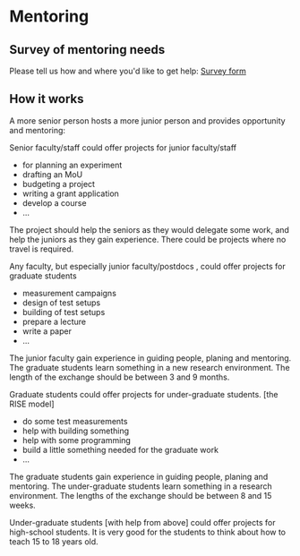 # Mentoring

## Survey of mentoring needs

Please tell us how and where you'd like to get help: [Survey form](https://forms.gle/VGC3hEd1sKmZ1kf29)

## How it works

A more senior person hosts a more junior person and provides 
opportunity and mentoring:

Senior faculty/staff could offer projects for junior faculty/staff
  - for planning an experiment
  - drafting an MoU
  - budgeting a project
  - writing a grant application
  - develop a course
  - ...
  
The project should help the seniors as they would delegate some work,
and help the juniors as they gain experience.
There could be projects where no travel is required.

Any faculty, but especially junior faculty/postdocs , 
could offer projects for graduate students
  - measurement campaigns
  - design of test setups
  - building of test setups
  - prepare a lecture
  - write a paper
  - ...
  
The junior faculty gain experience in guiding people, planing and mentoring.
The graduate students learn something in a new research environment.
The length of the exchange should be between 3 and 9 months.

Graduate students could offer projects for under-graduate students. [the RISE model]
  - do some test measurements
  - help with building something
  - help with some programming
  - build a little something needed for the graduate work
  - ...
  
The graduate students gain experience in guiding people, planing and mentoring.
The under-graduate students learn something in a research environment.
The lengths of the exchange should be between 8 and 15 weeks.


Under-graduate students [with help from above] could offer projects for high-school students.
It is very good for the students to think about how to teach 15 to 18 years old.
